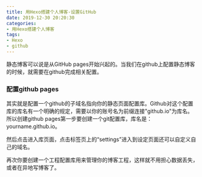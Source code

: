 ```yaml
---
title: 用Hexo搭建个人博客-设置GitHub
date: 2019-12-30 20:20:30
categories:
- 用Hexo搭建个人博客
tags:
- Hexo
- github
---
```

静态博客可以说是从GitHub pages开始兴起的。当我们在github上配置静态博客的时候，就需要在github完成相关配置。
<!-- more -->
### 配置github pages
其实就是配置一个github的子域名指向你的静态页面配置库。Github对这个配置库的库名有一个明确的规定，需要以你的账号名为前缀连接"github.io"为库名。所以创建github pages第一步要创建一个git配置库，库名是：yourname.github.io。

然后点击进入库页面，点击标签页上的“settings”进入到设定页面还可以自定义自己的域名。

再次你要创建一个工程配置库用来管理你的博客工程，这样就不用担心数据丢失，或者在异地写博客了。